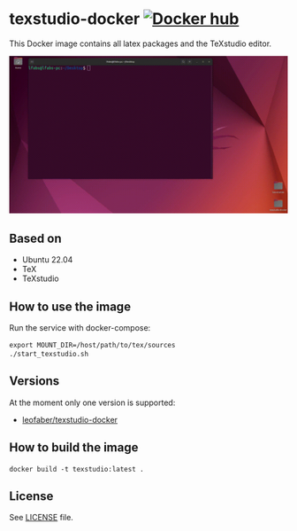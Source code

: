 # texstudio-docker [![Docker hub](https://img.shields.io/docker/pulls/leofaber/texstudio-docker.svg)](https://hub.docker.com/r/leofaber/texstudio-docker/)

This Docker image contains all latex packages and the TeXstudio editor.

![Alt Text](assets/demo.gif)

## Based on
* Ubuntu 22.04
* TeX
* TeXstudio 

## How to use the image

Run the service with docker-compose:
```
export MOUNT_DIR=/host/path/to/tex/sources
./start_texstudio.sh
```

## Versions
At the moment only one version is supported:
* [leofaber/texstudio-docker](https://hub.docker.com/repository/docker/leofaber/texstudio-docker/general) 

## How to build the image
```
docker build -t texstudio:latest .
```

## License
See [LICENSE](LICENSE) file.